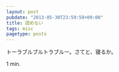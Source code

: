 ```yaml
---
layout: post
pubdate: "2013-05-30T23:59:59+09:00"
title: 認めない
tags: misc
pagetype: posts
---
```

トーラブルブルトラブルー。さてと、寝るか。

1 min.
